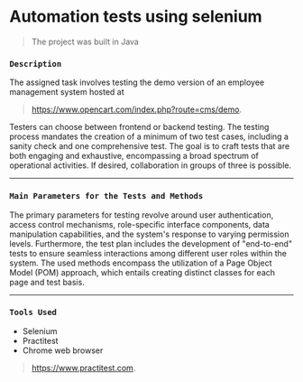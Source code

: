# Automation tests using selenium 

> The project was built in Java

### `Description`
The assigned task involves testing the demo version of an employee management system hosted at
> https://www.opencart.com/index.php?route=cms/demo.

Testers can choose between frontend or backend testing. The testing process mandates the creation of a minimum of two test cases, including a sanity check and one comprehensive test. The goal is to craft tests that are both engaging and exhaustive, encompassing a broad spectrum of operational activities. If desired, collaboration in groups of three is possible.

---

### `Main Parameters for the Tests and Methods`
The primary parameters for testing revolve around user authentication, access control mechanisms, role-specific interface components, data manipulation capabilities, and the system's response to varying permission levels. Furthermore, the test plan includes the development of "end-to-end" tests to ensure seamless interactions among different user roles within the system. The used methods encompass the utilization of a Page Object Model (POM) approach, which entails creating distinct classes for each page and test basis.

---

### `Tools Used`
- Selenium 
- Practitest
- Chrome  web browser

> https://www.practitest.com.


